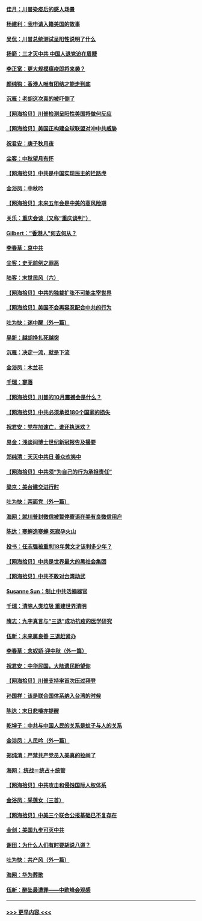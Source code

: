 #### [佳月：川普染疫后的感人场景](../pages/nsc993/n12456994.md?t=10070751) 
#### [杨建利：我申请入籍美国的故事](../pages/nsc993/n12455635.md?t=10070751) 
#### [吴侃：川普总统测试呈阳性说明了什么](../pages/nsc993/n12451869.md?t=10070751) 
#### [扬箭：三才灭中共 中国人退党迫在眉睫](../pages/nsc993/n12451842.md?t=10070751) 
#### [李正宽：更大规模瘟疫即将来袭？](../pages/nsc993/n12451455.md?t=10070751) 
#### [颜纯钩：香港人唯有团结才能走到底](../pages/nsc993/n12450870.md?t=10070751) 
#### [沉雁：老胡这次真的被吓倒了](../pages/nsc993/n12449796.md?t=10070751) 
#### [【网海拾贝】川普检测呈阳性美国将做何反应](../pages/nsc993/n12449042.md?t=10070751) 
#### [【网海拾贝】美国正构建全球联盟对冲中共威胁](../pages/nsc993/n12446580.md?t=10070751) 
#### [祝君安：庚子秋月夜](../pages/nsc993/n12445870.md?t=10070751) 
#### [尘客：中秋望月有怀](../pages/nsc993/n12444632.md?t=10070751) 
#### [【网海拾贝】中共是中国实现民主的拦路虎](../pages/nsc993/n12443573.md?t=10070751) 
#### [金浴凤：中秋吟](../pages/nsc993/n12441773.md?t=10070751) 
#### [【网海拾贝】未来五年会是中美的高风险期](../pages/nsc993/n12440760.md?t=10070751) 
#### [关乐：重庆会谈（又称“重庆谈判”）](../pages/nsc993/n12437525.md?t=10070751) 
#### [Gilbert：“香港人”何去何从？](../pages/nsc993/n12435894.md?t=10070751) 
#### [李春草：哀中共](../pages/nsc993/n12435874.md?t=10070751) 
#### [尘客：史无前例之罪恶](../pages/nsc993/n12435762.md?t=10070751) 
#### [陆客：末世民风（六）](../pages/nsc993/n12435354.md?t=10070751) 
#### [【网海拾贝】中共的独裁扩张不可能主宰世界](../pages/nsc993/n12435151.md?t=10070751) 
#### [【网海拾贝】美国不会再容忍配合中共的行为](../pages/nsc993/n12433808.md?t=10070751) 
#### [吐为快：迷中醒（外一篇）](../pages/nsc993/n12433585.md?t=10070751) 
#### [吴新：越胡挣扎死越突](../pages/nsc993/n12433562.md?t=10070751) 
#### [沉雁：决定一流，就是下流](../pages/nsc993/n12432128.md?t=10070751) 
#### [金浴凤：木兰花](../pages/nsc993/n12432124.md?t=10070751) 
#### [千瑞：寥落](../pages/nsc993/n12432071.md?t=10070751) 
#### [【网海拾贝】川普的10月震撼会是什么？](../pages/nsc993/n12431624.md?t=10070751) 
#### [【网海拾贝】中共必须承担180个国家的损失](../pages/nsc993/n12428893.md?t=10070751) 
#### [祝君安：党在加速亡，谁还执迷欢？](../pages/nsc993/n12428652.md?t=10070751) 
#### [易金：浅谈闫博士世纪新冠报告及撮要](../pages/nsc993/n12426822.md?t=10070751) 
#### [郑纯清：天灭中共日 善众欢笑中](../pages/nsc993/n12426784.md?t=10070751) 
#### [【网海拾贝】中共须“为自己的行为承担责任”](../pages/nsc993/n12426067.md?t=10070751) 
#### [梁京：美台建交进行时](../pages/nsc993/n12424066.md?t=10070751) 
#### [吐为快：两面党（外一篇）](../pages/nsc993/n12424043.md?t=10070751) 
#### [海网：就川普封微信被暂停寄语在美有良微信用户](../pages/nsc993/n12424021.md?t=10070751) 
#### [陈达：寒蝉造寒蝉 死寂孕火山](../pages/nsc993/n12423958.md?t=10070751) 
#### [投书：任志强被重判18年黄文才该判多少年？](../pages/nsc993/n12423672.md?t=10070751) 
#### [【网海拾贝】中共是世界最大的黑社会集团](../pages/nsc993/n12423543.md?t=10070751) 
#### [【网海拾贝】中共不敢对台湾动武](../pages/nsc993/n12421418.md?t=10070751) 
#### [Susanne Sun：制止中共活摘器官](../pages/nsc993/n12419654.md?t=10070751) 
#### [千瑞：清除人类垃圾 重建世界清明](../pages/nsc993/n12419414.md?t=10070751) 
#### [隋志：九字真言与“三退”成功抗疫的医学研究](../pages/nsc993/n12419248.md?t=10070751) 
#### [伍新：未来属良善 三退赶紧办](../pages/nsc993/n12418496.md?t=10070751) 
#### [李春草：念奴娇·迎中秋（外一篇）](../pages/nsc993/n12418465.md?t=10070751) 
#### [祝君安：中华民国，大陆遗民盼望你](../pages/nsc993/n12418089.md?t=10070751) 
#### [【网海拾贝】川普支持率首次压过拜登](../pages/nsc993/n12418050.md?t=10070751) 
#### [孙国祥：该是联合国体系纳入台湾的时候](../pages/nsc993/n12417369.md?t=10070751) 
#### [陈达：末日悲嚎亦提醒](../pages/nsc993/n12416736.md?t=10070751) 
#### [乾坤子：中共与中国人民的关系是蚊子与人的关系](../pages/nsc993/n12416632.md?t=10070751) 
#### [金浴凤：人民吟（外一篇）](../pages/nsc993/n12416567.md?t=10070751) 
#### [郑纯清：严禁共产党员入美真的拉闸了](../pages/nsc993/n12416550.md?t=10070751) 
#### [海网： 统战＝统占＋统管](../pages/nsc993/n12416404.md?t=10070751) 
#### [【网海拾贝】中共攻击和侵蚀国际人权体系](../pages/nsc993/n12416250.md?t=10070751) 
#### [金浴凤：采莲女（三首）](../pages/nsc993/n12415517.md?t=10070751) 
#### [【网海拾贝】中美三个联合公报基础已不复存在](../pages/nsc993/n12415054.md?t=10070751) 
#### [金剑：美国九步可灭中共](../pages/nsc993/n12413183.md?t=10070751) 
#### [谢田：为什么人们有时要胡说八道？](../pages/nsc993/n12411861.md?t=10070751) 
#### [吐为快：共产风（外一篇）](../pages/nsc993/n12411761.md?t=10070751) 
#### [海网：华为葬歌](../pages/nsc993/n12410381.md?t=10070751) 
#### [伍新：醉坠最遭罪——中欧峰会观感](../pages/nsc993/n12410364.md?t=10070751) 

----
#### [ >>> 更早内容 <<< ](../indexes/nsc993-earlier.md)

